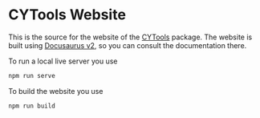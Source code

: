 # CYTools Website

This is the source for the website of the [CYTools](https://cy.tools) package. The website is built using [Docusaurus v2](https://v2.docusaurus.io/), so you can consult the documentation there.

To run a local live server you use

```bash
npm run serve
```

To build the website you use

```bash
npm run build
```
